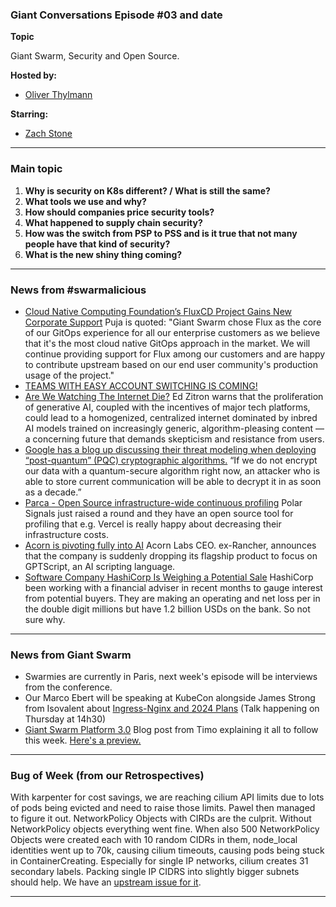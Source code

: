 
### Giant Conversations Episode #03 and date 

**Topic**

Giant Swarm, Security and Open Source.

**Hosted by:** 

* [Oliver Thylmann](https://twitter.com/othylmann)

**Starring:** 

* [Zach Stone](https://twitter.com/StoneZach) 

------------------------------------------------------------------------------------------------------------------------------
### Main topic

1. **Why is security on K8s different? / What is still the same?**
2. **What tools we use and why?**
3. **How should companies price security tools?**
4. **What happened to supply chain security?**
5. **How was the switch from PSP to PSS and is it true that not many people have that kind of security?**
6. **What is the new shiny thing coming?**

------------------------------------------------------------------------------------------------------------------------------

### News from #swarmalicious

- [Cloud Native Computing Foundation’s FluxCD Project Gains New Corporate Support](https://www.cncf.io/announcements/2024/03/19/cloud-native-computing-foundations-fluxcd-project-gains-new-corporate-support/) Puja is quoted: "Giant Swarm chose Flux as the core of our GitOps experience for all our enterprise customers as we believe that it's the most cloud native GitOps approach in the market. We will continue providing support for Flux among our customers and are happy to contribute upstream based on our end user community's production usage of the project."
- [TEAMS WITH EASY ACCOUNT SWITCHING IS COMING!](https://www.theverge.com/2024/3/13/24099723/microsoft-teams-unified-app-personal-work-accounts)
- [Are We Watching The Internet Die?](https://www.wheresyoured.at/are-we-watching-the-internet-die/) Ed Zitron warns that the proliferation of generative AI, coupled with the incentives of major tech platforms, could lead to a homogenized, centralized internet dominated by inbred AI models trained on increasingly generic, algorithm-pleasing content — a concerning future that demands skepticism and resistance from users.
- [Google has a blog up discussing their threat modeling when deploying “post-quantum” (PQC) cryptographic algorithms.](https://x.com/balajis/status/1767583060080697788?s=46&t=RroddvcAmaWxXDr_4USKmw) “If we do not encrypt our data with a quantum-secure algorithm right now, an attacker who is able to store current communication will be able to decrypt it in as soon as a decade.”
- [Parca - Open Source infrastructure-wide continuous profiling](https://www.parca.dev/) Polar Signals just raised a round and they have an open source tool for profiling that e.g. Vercel is really happy about decreasing their infrastructure costs.
- [Acorn is pivoting fully into AI](https://twitter.com/ibuildthecloud/status/1768687181730841084?s=46&t=mBcWwVPPyiofVH88lpzCpg) Acorn Labs CEO. ex-Rancher, announces that the company is suddenly dropping its flagship product to focus on GPTScript, an AI scripting language.
- [Software Company HashiCorp Is Weighing a Potential Sale](https://www.bloomberg.com/news/articles/2024-03-15/software-company-hashicorp-is-said-to-weigh-potential-sale?embedded-checkout=true) HashiCorp been working with a financial adviser in recent months to gauge interest from potential buyers. They are making an operating and net loss per in the double digit millions but have 1.2 billion USDs on the bank. So not sure why.


------------------------------------------------------------------------------------------------------------------------------

### News from Giant Swarm

- Swarmies are currently in Paris, next week's episode will be interviews from the conference.
- Our Marco Ebert will be speaking at KubeCon alongside James Strong from Isovalent about [Ingress-Nginx and 2024 Plans](https://kccnceu2024.sched.com/event/1YhhJ/ingress-nginx-and-2024-plans-marco-ebert-giant-swarm-james-strong-isovalent) (Talk happening on Thursday at 14h30)
- [Giant Swarm Platform 3.0](https://swarm.ly/gs-kubecon-press-release-2024) Blog post from Timo explaining it all to follow this week. [Here's a preview.](https://www.giantswarm.io/blog/introducing-giant-swarm-platform-3.0-with-cluster-api?hs_preview=luFeuAGc-161151704459)


------------------------------------------------------------------------------------------------------------------------------


### Bug of Week (from our Retrospectives)

With karpenter for cost savings, we are reaching cilium API limits due to lots of pods being evicted and need to raise those limits. Pawel then managed to figure it out. NetworkPolicy Objects with CIRDs are the culprit. Without NetworkPolicy objects everything went fine. When also 500 NetworkPolicy Objects were created each with 10 random CIDRs in them, node_local identities went up to 70k, causing cilium timeouts, causing pods being stuck in ContainerCreating. Especially for single IP networks, cilium creates 31 secondary labels. Packing single IP CIDRS into slightly bigger subnets should help. We have an [upstream issue for it](https://github.com/cilium/cilium/issues/31497).

------------------------------------------------------------------------------------------------------------------------------




